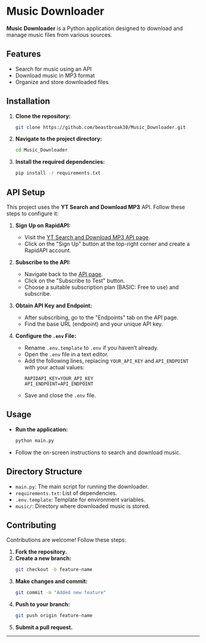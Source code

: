 # Music Downloader

**Music Downloader** is a Python application designed to download and manage music files from various sources.

## Features

- Search for music using an API
- Download music in MP3 format
- Organize and store downloaded files

## Installation

1. **Clone the repository:**
   ```bash
   git clone https://github.com/beastbroak30/Music_Downloader.git
   ```
2. **Navigate to the project directory:**
   ```bash
   cd Music_Downloader
   ```
3. **Install the required dependencies:**
   ```bash
   pip install -r requirements.txt
   ```

## API Setup

This project uses the **YT Search and Download MP3** API. Follow these steps to configure it:

1. **Sign Up on RapidAPI:**
   - Visit the [YT Search and Download MP3 API page](https://rapidapi.com/zayviusdigital/api/yt-search-and-download-mp3).
   - Click on the "Sign Up" button at the top-right corner and create a RapidAPI account.

2. **Subscribe to the API:**
   - Navigate back to the [API page](https://rapidapi.com/zayviusdigital/api/yt-search-and-download-mp3).
   - Click on the "Subscribe to Test" button.
   - Choose a suitable subscription plan (BASIC: Free to use) and subscribe.

3. **Obtain API Key and Endpoint:**
   - After subscribing, go to the "Endpoints" tab on the API page.
   - Find the base URL (endpoint) and your unique API key.

4. **Configure the `.env` File:**
   - Rename `.env.template` to `.env` if you haven’t already.
   - Open the `.env` file in a text editor.
   - Add the following lines, replacing `YOUR_API_KEY` and `API_ENDPOINT` with your actual values:
     ```env
     RAPIDAPI_KEY=YOUR_API_KEY
     API_ENDPOINT=API_ENDPOINT
     ```
   - Save and close the `.env` file.

## Usage

- **Run the application:**
  ```bash
  python main.py
  ```
- Follow the on-screen instructions to search and download music.

## Directory Structure

- `main.py`: The main script for running the downloader.
- `requirements.txt`: List of dependencies.
- `.env.template`: Template for environment variables.
- `music/`: Directory where downloaded music is stored.

## Contributing

Contributions are welcome! Follow these steps:

1. **Fork the repository.**
2. **Create a new branch:**
   ```bash
   git checkout -b feature-name
   ```
3. **Make changes and commit:**
   ```bash
   git commit -m "Added new feature"
   ```
4. **Push to your branch:**
   ```bash
   git push origin feature-name
   ```
5. **Submit a pull request.**

---
